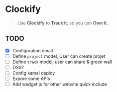 # Clockify

> Use **Clockify** to **Track it**, so you can **Own it**.

## TODO

- [x] Configuration email
- [ ] Define `project` model, User can create projet
- [ ] Define `track` model, user can share & green wall
- [ ] OSS?
- [ ] Config kamal deploy
- [ ] Expore some APIs
- [ ] Add wedget js for other website quick include
